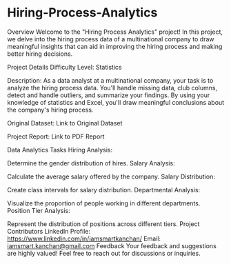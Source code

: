 # Hiring-Process-Analytics
Overview
Welcome to the "Hiring Process Analytics" project! In this project, we delve into the hiring process data of a multinational company to draw meaningful insights that can aid in improving the hiring process and making better hiring decisions.

Project Details
Difficulty Level: Statistics

Description: As a data analyst at a multinational company, your task is to analyze the hiring process data. You'll handle missing data, club columns, detect and handle outliers, and summarize your findings. By using your knowledge of statistics and Excel, you'll draw meaningful conclusions about the company's hiring process.

Original Dataset: Link to Original Dataset

Project Report: Link to PDF Report

Data Analytics Tasks
Hiring Analysis:

Determine the gender distribution of hires.
Salary Analysis:

Calculate the average salary offered by the company.
Salary Distribution:

Create class intervals for salary distribution.
Departmental Analysis:

Visualize the proportion of people working in different departments.
Position Tier Analysis:

Represent the distribution of positions across different tiers.
Project Contributors
LinkedIn Profile: https://www.linkedin.com/in/iamsmartkanchan/
Email: iamsmart.kanchan@gmail.com
Feedback
Your feedback and suggestions are highly valued! Feel free to reach out for discussions or inquiries.
